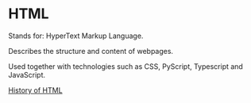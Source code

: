 # HTML

Stands for: HyperText Markup Language.

Describes the structure and content of webpages.

Used together with technologies such as CSS, PyScript, Typescript and JavaScript.

<a href="https://www.tutorialspoint.com/html/html_history_and_evolution.htm">History of HTML</a>
